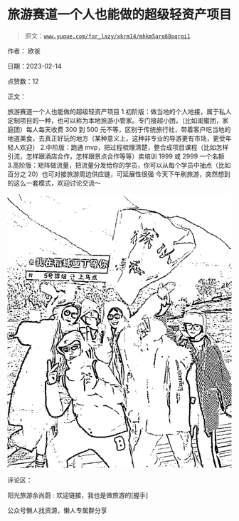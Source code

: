 # 旅游赛道一个人也能做的超级轻资产项目

> 原文：[`www.yuque.com/for_lazy/xkrm14/mhkm5aro68pqrqi1`](https://www.yuque.com/for_lazy/xkrm14/mhkm5aro68pqrqi1)



作者： 欧爸



日期：2023-02-14



点赞数：12



正文：



旅游赛道一个人也能做的超级轻资产项目 1.初阶版：做当地的个人地接，属于私人定制项目的一种，也可以称为本地旅游小管家。专门接超小团，（比如闺蜜团，家庭团）每人每天收费 300 到 500 元不等，区别于传统旅行社，带着客户吃当地的地道美食，去真正好玩的地方（某种意义上，这种非专业的导游更有市场，更受年轻人欢迎） 2.中阶版：跑通 mvp，把过程梳理清楚，整合成项目课程（比如怎样引流，怎样跟酒店合作，怎样跟景点合作等等）卖培训 1999 或 2999 一个名额 3.高阶版：矩阵做流量，把流量分发给你的学员，你可以从每个学员中抽点（比如百分之 20）也可对接旅游周边供应链，可延展性很强 今天下午刷旅游，突然想到的这么一套模式，欢迎讨论交流～



![](img/7568cee131604385c61d835e7e0786b7.png)  

评论区：



阳光旅游余尚蔚 : 欢迎链接，我也是做旅游的[握手]



公众号懒人找资源，懒人专属群分享

</ne-p>